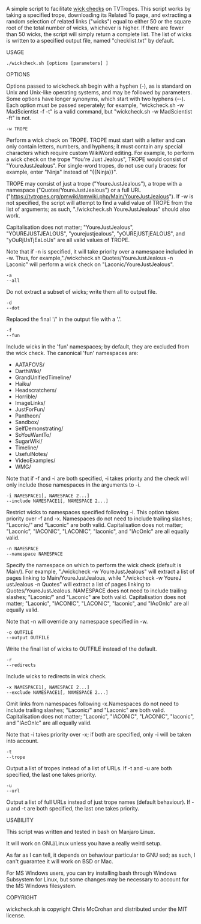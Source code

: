 A simple script to facilitate [wick checks](https://tvtropes.org/pmwiki/pmwiki.php/Administrivia/HowToDoAWickCheck) on TVTropes. This script works by taking a specified trope, downloading its Related To page, and extracting a random selection of related links ("wicks") equal to either 50 or the square root of the total number of wicks, whichever is higher. If there are fewer than 50 wicks, the script will simply return a complete list. The list of wicks is written to a specified output file, named "checklist.txt" by default.

USAGE

    ./wickcheck.sh [options [parameters] ] 

OPTIONS

Options passed to wickcheck.sh begin with a hyphen (-), as is standard on Unix and Unix-like operating systems, and may be followed by parameters. Some options have longer synonyms, which start with two hyphens (--). Each option must be passed seperately; for example, "wickcheck.sh -w MadScientist -f -t" is a valid command, but "wickcheck.sh -w MadScientist -ft" is not.

    -w TROPE
  Perform a wick check on TROPE. TROPE must start with a letter and can only contain letters, numbers, and hyphens; it must contain any special characters which require custom WikiWord editing. For example, to perform a wick check on the trope "You're Just Jealous", TROPE would consist of "YoureJustJealous". For single-word tropes, do not use curly braces: for example, enter "Ninja" instead of "{{Ninja}}".

  TROPE may consist of just a trope ("YoureJustJealous"), a trope with a namespace ("Quotes/YoureJustJealous") or a full URL ("https://tvtropes.org/pmwiki/pmwiki.php/Main/YoureJustJealous"). If -w is not specified, the script will attempt to find a valid value of TROPE from the list of arguments; as such, "./wickcheck.sh YoureJustJealous" should also work.

  Capitalisation does not matter; "YoureJustJealous", "YOUREJUSTJEALOUS", "yourejustjealous", "yOUREjUSTjEALOUS", and "yOuRjUsTjEaLoUs" are all valid values of TROPE.

  Note that if -n is specified, it will take priority over a namespace included in -w. Thus, for example,"./wickcheck.sh Quotes/YoureJustJealous -n Laconic" will perform a wick check on "Laconic/YoureJustJealous".

    -a
    --all
  Do not extract a subset of wicks; write them all to output file.

    -d
    --dot
  Replaced the final '/' in the output file with a '.'.

    -f
    --fun
  Include wicks in the 'fun' namespaces; by default, they are excluded from the wick check. The canonical 'fun' namespaces are:
  * AATAFOVS/
  * DarthWiki/
  * GrandUnifiedTimeline/
  * Haiku/
  * Headscratchers/
  * Horrible/
  * ImageLinks/
  * JustForFun/
  * Pantheon/
  * Sandbox/
  * SelfDemonstrating/
  * SoYouWantTo/
  * SugarWiki/
  * Timeline/
  * UsefulNotes/
  * VideoExamples/
  * WMG/

  Note that if -f and -i are both specified, -i takes priority and the check will only include those namespaces in the arguments to -i.

    -i NAMESPACE1[, NAMESPACE 2...]
    --include NAMESPACE1[, NAMESPACE 2...]
  Restrict wicks to namespaces specified following -i. This option takes priority over -f and -x. Namespaces do not need to include trailing slashes; "Laconic/" and "Laconic" are both valid. Capitalisation does not matter; "Laconic", "lACONIC", "LACONIC", "laconic", and "lAcOnIc" are all equally valid.
    
    -n NAMESPACE
    --namespace NAMESPACE
  Specify the namespace on which to perform the wick check (default is Main/). For example, "./wickcheck -w YoureJustJealous" will extract a list of pages linking to Main/YoureJustJealous, while "./wickcheck -w YoureJ\
ustJealous -n Quotes" will extract a list of pages linking to Quotes/YoureJustJealous. NAMESPACE does not need to include trailing slashes; "Laconic/" and "Laconic" are both valid. Capitalisation does not matter; "Laconic", "lACONIC", "LACONIC", "laconic", and "lAcOnIc" are all equally valid.

  Note that -n will override any namespace specified in -w.

    -o OUTFILE
    --output OUTFILE
  Write the final list of wicks to OUTFILE instead of the default.

    -r
    --redirects
  Include wicks to redirects in wick check.

    -x NAMESPACE1[, NAMESPACE 2...]
    --exclude NAMESPACE1[, NAMESPACE 2...]
  Omit links from namespaces following -x.Namespaces do not need to include trailing slashes; "Laconic/" and "Laconic" are both valid. Capitalisation does not matter; "Laconic", "lACONIC", "LACONIC", "laconic", and "lAcOnIc" are all equally valid.

  Note that -i takes priority over -x; if both are specified, only -i will be taken into account.

    -t
    --trope
  Output a list of tropes instead of a list of URLs. If -t and -u are both specified, the last one takes priority.

    -u
    --url
  Output a list of full URLs instead of just trope names (default behaviour). If -u and -t are both specified, the last one takes priority.

USABILITY

This script was written and tested in bash on Manjaro Linux.

It will work on GNU/Linux unless you have a really weird setup.

As far as I can tell, it depends on behaviour particular to GNU sed; as such, I can't guarantee it will work on BSD or Mac.

For MS Windows users, you can try installing bash through Windows Subsystem for Linux, but some changes may be necessary to account for the MS Windows filesystem.

COPYRIGHT

wickcheck.sh is copyright Chris McCrohan and distributed under the MIT license.